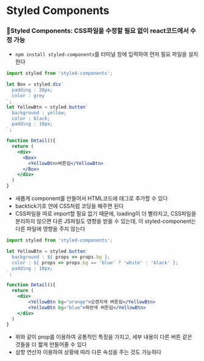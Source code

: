 # Styled Components

### 🧩Styled Components: CSS파일을 수정할 필요 없이 react코드에서 수정 가능

- `npm install styled-components`를 터미널 창에 입력하여 먼저 필요 파일을 설치한다

```jsx
import styled from 'styled-components';

let Box = styled.div`
  padding : 20px;
  color : grey
`;
let YellowBtn = styled.button`
  background : yellow;
  color : black;
  padding : 10px;
`;

function Detail(){
  return (
    <div>
      <Box>
        <YellowBtn>버튼임</YellowBtn>
      </Box>
    </div>
  )
}
```

- 새롭게 component를 만들어서 HTML코드에 태그로 추가할 수 있다
- backtick기호 안에 CSS처럼 코딩을 해주면 된다
- CSS파일을 따로 import할 필요 없기 때문에, loading이 더 빨라지고, CSS파일을 분리하지 않으면 다른 JS파일도 영향을 받을 수 있는데, 이 styled-component는 다른 파일에 영향을 주지 않는다

```jsx
import styled from 'styled-components';

let YellowBtn = styled.button`
  background : ${ props => props.bg };
  color : ${ props => props.bg == 'blue' ? 'white' : 'black' };
  padding : 10px;
`;

function Detail(){
  return (
    <div>
        <YellowBtn bg="orange">오렌지색 버튼임</YellowBtn>
        <YellowBtn bg="blue">파란색 버튼임</YellowBtn>
    </div>
  )
}
```

- 위와 같이 prop를 이용하여 공통적인 특징을 가지고, 세부 내용이 다른 버튼 같은 것들을 더 짧게 만들어줄 수 있다
- 삼항 연산자 이용하여 상황에 따라 다른 속성을 주는 것도 가능하다